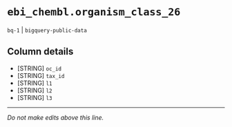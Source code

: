 # `ebi_chembl.organism_class_26`
`bq-1` | `bigquery-public-data`

## Column details
* [STRING]    `oc_id`
* [STRING]    `tax_id`
* [STRING]    `l1`
* [STRING]    `l2`
* [STRING]    `l3`

-------------------------------------------------------------------------------
*Do not make edits above this line.*
